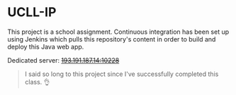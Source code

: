 # UCLL-IP

This project is a school assignment. Continuous integration has been set up using Jenkins which pulls this repository's content in order to build and deploy this Java web app.

Dedicated server: ~~[193.191.187.14:10228](#)~~ 
>I said so long to this project since I've successfully completed this class. 👌
